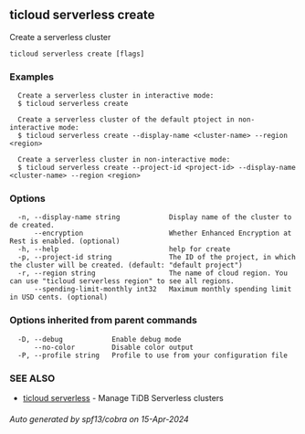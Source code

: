## ticloud serverless create

Create a serverless cluster

```
ticloud serverless create [flags]
```

### Examples

```
  Create a serverless cluster in interactive mode:
  $ ticloud serverless create

  Create a serverless cluster of the default ptoject in non-interactive mode:
  $ ticloud serverless create --display-name <cluster-name> --region <region>

  Create a serverless cluster in non-interactive mode:
  $ ticloud serverless create --project-id <project-id> --display-name <cluster-name> --region <region>
```

### Options

```
  -n, --display-name string            Display name of the cluster to de created.
      --encryption                     Whether Enhanced Encryption at Rest is enabled. (optional)
  -h, --help                           help for create
  -p, --project-id string              The ID of the project, in which the cluster will be created. (default: "default project")
  -r, --region string                  The name of cloud region. You can use "ticloud serverless region" to see all regions.
      --spending-limit-monthly int32   Maximum monthly spending limit in USD cents. (optional)
```

### Options inherited from parent commands

```
  -D, --debug            Enable debug mode
      --no-color         Disable color output
  -P, --profile string   Profile to use from your configuration file
```

### SEE ALSO

* [ticloud serverless](ticloud_serverless.md)	 - Manage TiDB Serverless clusters

###### Auto generated by spf13/cobra on 15-Apr-2024
